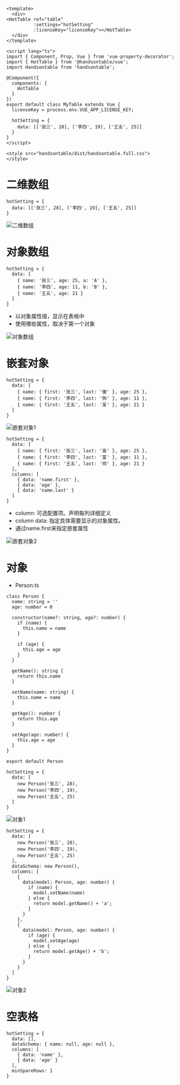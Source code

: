 
```
<template>
  <div>
<HotTable ref="table"
          :settings="hotSetting"
          :licenseKey="licenseKey"></HotTable>
  </div>
</template>

<script lang="ts">
import { Component, Prop, Vue } from 'vue-property-decorator';
import { HotTable } from '@handsontable/vue';
import Handsontable from 'handsontable';

@Component({
  components: {
    HotTable
  }
})
export default class MyTable extends Vue {
  licenseKey = process.env.VUE_APP_LICENSE_KEY;

  hotSetting = {
    data: [['张三', 28], ['李四', 19], ['王五', 25]]
  }
}
</script>

<style src="handsontable/dist/handsontable.full.css">
</style>
```

# 二维数组
```
hotSetting = {
  data: [['张三', 28], ['李四', 19], ['王五', 25]]
}
```
![二维数组](https://raw.githubusercontent.com/staven630/blog/master/assets/handsontable/1-1.png)

# 对象数组
```
hotSetting = {
  data: [
    { name: '张三', age: 25, a: 'A' },
    { name: '李四', age: 11, b: 'B' },
    { name: '王五', age: 21 }
  ]
}
```
* 以对象属性值，显示在表格中
* 使用哪些属性，取决于第一个对象

![对象数组](https://raw.githubusercontent.com/staven630/blog/master/assets/handsontable/1-2.png)

# 嵌套对象
```
hotSetting = {
  data: [
    { name: { first: '张三', last: '傻' }, age: 25 },
    { name: { first: '李四', last: '狗' }, age: 11 },
    { name: { first: '王五', last: '呆' }, age: 21 }
  ]
}
```
![嵌套对象1](https://raw.githubusercontent.com/staven630/blog/master/assets/handsontable/1-3.png)


```
hotSetting = {
  data: [
    { name: { first: '张三', last: '高' }, age: 25 },
    { name: { first: '李四', last: '富' }, age: 11 },
    { name: { first: '王五', last: '帅' }, age: 21 }
  ],
  columns: [
    { data: 'name.first' },
    { data: 'age' },
    { data: 'name.last' }
  ]
}
```
* column: 可选配置项。声明每列详细定义
* column data: 指定具体需要显示的对象属性。
* 通过name.first来指定嵌套属性
  
![嵌套对象2](https://raw.githubusercontent.com/staven630/blog/master/assets/handsontable/1-4.png)


# 对象
* Person.ts
```
class Person {
  name: string = ''
  age: number = 0

  constructor(name?: string, age?: number) {
    if (name) {
      this.name = name
    }

    if (age) {
      this.age = age
    }
  }

  getName(): string {
    return this.name
  }

  setName(name: string) {
    this.name = name
  }

  getAge(): number {
    return this.age
  }

  setAge(age: number) {
    this.age = age
  }
}

export default Person
```
```
hotSetting = {
  data: [
    new Person('张三', 28),
    new Person('李四', 19),
    new Person('王五', 25)
  ]
}
```
![对象1](https://raw.githubusercontent.com/staven630/blog/master/assets/handsontable/1-1.png)

```
hotSetting = {
  data: [
    new Person('张三', 28),
    new Person('李四', 19),
    new Person('王五', 25)
  ],
  dataSchema: new Person(),
  columns: [
    {
      data(model: Person, age: number) {
        if (name) {
          model.setName(name)
        } else {
          return model.getName() + 'a';
        }
      }
    },
    {
      data(model: Person, age: number) {
        if (age) {
          model.setAge(age)
        } else {
          return model.getAge() + 'b';
        }
      }
    }
  ]
}
```
![对象2](https://raw.githubusercontent.com/staven630/blog/master/assets/handsontable/1-5.png)

# 空表格
```
hotSetting = {
  data: [],
  dataSchema: { name: null, age: null },
  columns: [
    { data: 'name' },
    { data: 'age' }
  ],
  minSpareRows: 1
}
```
